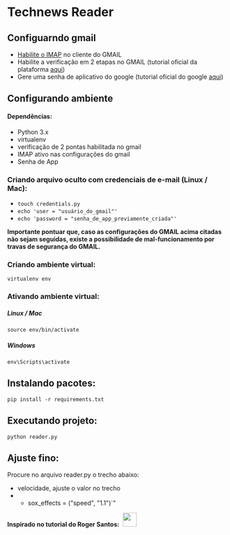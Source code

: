 # Technews Reader

## Configuarndo gmail

- <a href="https://mail.google.com/mail/u/0/#settings/fwdandpop">Habilite o IMAP<a/> no cliente do GMAIL
- Habilite a verificação em 2 etapas no GMAIL (tutorial oficial da plataforma <a href="https://support.google.com/accounts/answer/185839?co=GENIE.Platform%3DDesktop&hl=pt-BR">aqui</a>)
- Gere uma senha de aplicativo do google (tutorial oficial do google <a href="https://support.google.com/chrome/answer/95606?co=GENIE.Platform%3DAndroid&hl=pt-BR">aqui</a>)


## Configurando ambiente

#### Dependências:
- Python 3.x
- virtualenv
- verificação de 2 pontas habilitada no gmail
- IMAP ativo nas configurações do gmail
- Senha de App

### Criando arquivo oculto com credenciais de e-mail (Linux / Mac):

- `touch credentials.py`
- `echo 'user = "usuário_do_gmail"'`
- `echo 'password = "senha_de_app_previamente_criada"'`

<strong>Importante pontuar que, caso as configurações do GMAIL acima citadas não sejam seguidas, existe a possibilidade de mal-funcionamento por travas de segurança do GMAIL.</strong>

### Criando ambiente virtual:

`virtualenv env`

### Ativando ambiente virtual:

##### Linux / Mac
`source env/bin/activate`

##### Windows
`env\Scripts\activate`

## Instalando pacotes:

`pip install -r requirements.txt`

## Executando projeto:

`python reader.py`

## Ajuste fino:

Procure no arquivo reader.py o trecho abaixo:

- velocidade, ajuste o valor no trecho 
- - sox_effects = ("speed", "1.1")`"


<strong>Inspirado no tutorial do Roger Santos:</strong>&nbsp; <a href="https://www.youtube.com/watch?v=wm82gDsKN0E" target="_blank"><img width="32x" src="https://cdn4.iconfinder.com/data/icons/social-media-2210/24/Youtube-512.png"/><a/>
